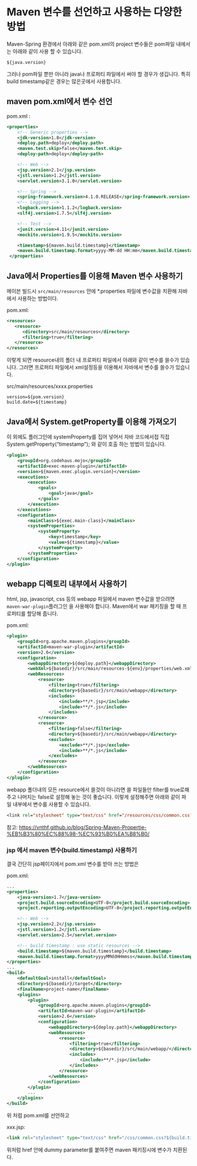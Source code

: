 # Maven 변수를 선언하고 사용하는 다양한 방법

Maven-Spring 환경에서 아래와 같은 pom.xml의 project 변수들은 pom파일 내에서는 아래와 같이 사용 할 수 있습니다.

```
${java.version}
```

그러나 pom파일 뿐만 아니라 java나 프로퍼티 파일에서 써야 할 경우가 생깁니다. 특히 build timestamp같은 경우는 많은곳에서 사용합니다.

## maven pom.xml에서 변수 선언

pom.xml :
```xml
<properties>
    <!-- Generic properties -->
    <jdk-version>1.8</jdk-version>
    <deploy.path>deploy</deploy.path>
    <maven.test.skip>false</maven.test.skip>
    <deploy-path>deploy</deploy-path>

    <!-- Web -->
    <jsp.version>2.1</jsp.version>
    <jstl.version>1.2</jstl.version>
    <servlet.version>3.1.0</servlet.version>

    <!-- Spring -->
    <spring-framework.version>4.1.0.RELEASE</spring-framework.version>
    <!-- Logging -->
    <logback.version>1.1.2</logback.version>
    <slf4j.version>1.7.5</slf4j.version>

    <!-- Test -->
    <junit.version>4.11</junit.version>
    <mockito.version>1.9.5</mockito.version>

    <timestamp>${maven.build.timestamp}</timestamp>
    <maven.build.timestamp.format>yyyy-MM-dd HH:mm</maven.build.timestamp.format>
 </properties>
```


## Java에서 Properties를 이용해 Maven 변수 사용하기

메이븐 빌드시 `src/main/resources` 안에 *.properties 파일에 변수값을 치환해 자바에서 사용하는 방법이다.

pom.xml:
```xml
<resources>
   <resource>
      <directory>src/main/resources</directory>
      <filtering>true</filtering>
   </resource>
</resources>
```

이렇게 되면 resource내의 폴더 내 프로퍼티 파일에서 아래와 같이 변수를 쓸수가 있습니다. 그러면 프로퍼티 파일에서 xml설정등을 이용해서 자바에서 변수를 쓸수가 있습니다.

src/main/resources/xxxx.properties

```properties
version=${pom.version}
build.date=${timestamp}
```

## Java에서 System.getProperty를 이용해 가져오기

이 외에도 플러그인에 systemProperty를 집어 넣어서 자바 코드에서접 직접 System.getProperty(“timestamp”); 와 같이 호출 하는 방법이 있습니다.

```xml
<plugin>
    <groupId>org.codehaus.mojo</groupId>
    <artifactId>exec-maven-plugin</artifactId>
    <version>${maven.exec.plugin.version}</version>
    <executions>
        <execution>
            <goals>
                <goal>java</goal>
            </goals>
        </execution>
    </executions>
    <configuration>
        <mainClass>${exec.main-class}</mainClass>
        <systemProperties>
            <systemProperty>
                <key>timestamp</key>
                <value>${timestamp}</value>
            </systemProperty>
        </systemProperties>
    </configuration>
</plugin>
```

## webapp 디렉토리 내부에서 사용하기

html, jsp, javascript, css 등의 webapp 파일에서 maven 변수값을 받으려면 `maven-war-plugin`플러그인 을 사용해야 합니다. Maven에서 war 패키징을 할 때 프로퍼티를 할당해 줍니다.

pom.xml:
```xml
<plugin>
    <groupId>org.apache.maven.plugins</groupId>
    <artifactId>maven-war-plugin</artifactId>
    <version>2.6</version>
    <configuration>
        <webappDirectory>${deploy.path}</webappDirectory>
        <webXml>${basedir}/src/main/resources-${env}/properties/web.xml</webXml>
        <webResources>
            <resource>
                <filtering>true</filtering>
                <directory>${basedir}/src/main/webapp</directory>
                <includes>
                    <include>**/*.jsp</include>
                    <include>**/*.js</include>
                </includes>
            </resource>
            <resource>
                <filtering>false</filtering>
                <directory>${basedir}/src/main/webapp</directory>
                <excludes>
                    <exclude>**/*.jsp</exclude>
                    <include>**/*.js</include>
                </excludes>
            </resource>
        </webResources>
    </configuration>
</plugin>
```

webapp 폴더내의 모든 resource에서 쓸것이 아니라면 쓸 파일들만 filter를 true로해 주고 나머지는 false로 설정해 놓는 것이 좋습니다. 이렇게 설정해주면 아래와 같이 파일 내부에서 변수를 사용할 수 있습니다.

```jsp
<link rel="stylesheet" type="text/css" href="/resources/css/common.css?${timestamp}">
```

참고: https://vnthf.github.io/blog/Spring-Maven-Propertie-%EB%B3%80%EC%88%98-%EC%93%B0%EA%B8%B0/


### jsp 에서 maven 변수(build.timestamp) 사용하기

결국 간단히 jsp페이지에서 pom.xml 변수를 받아 쓰는 방법은

pom.xml:
```xml
...
<properties>
    <java-version>1.7</java-version>
    <project.build.sourceEncoding>UTF-8</project.build.sourceEncoding>
    <project.reporting.outputEncoding>UTF-8</project.reporting.outputEncoding>

    <!-- Web -->
    <jsp.version>2.2</jsp.version>
    <jstl.version>1.2</jstl.version>
    <servlet.version>2.5</servlet.version>

    <!-- build timestamp : use static resources -->
    <build.timestamp>${maven.build.timestamp}</build.timestamp>
    <maven.build.timestamp.format>yyyyMMddHHmmss</maven.build.timestamp.format>
</properties>
...
<build>
    <defaultGoal>install</defaultGoal>
    <directory>${basedir}/target</directory>
    <finalName>project-name</finalName>
    <plugins>
        <plugin>
            <groupId>org.apache.maven.plugins</groupId>
            <artifactId>maven-war-plugin</artifactId>
            <version>2.6</version>
            <configuration>
                <webappDirectory>${deploy.path}</webappDirectory>
                <webResources>
                    <resource>
                        <filtering>true</filtering>
                        <directory>${basedir}/src/main/webapp/</directory>
                        <includes>
                            <include>**/*.jsp</include>
                        </includes>
                    </resource>
                </webResources>
            </configuration>
        </plugin>
        ...
    </plugins>
</build>
```

위 처럼 pom.xml를 선언하고

xxx.jsp:
```html
<link rel="stylesheet" type="text/css" href="/css/common.css?${build.timestamp}">
```

위처럼 href 안에 dummy parameter를 붙여주면 maven 패키징시에 변수가 치환된다.

